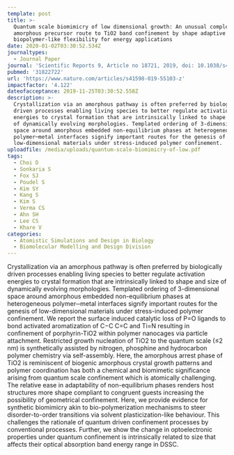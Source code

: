 ```yaml
---
template: post
title: >-
  Quantum scale biomimicry of low dimensional growth: An unusual complex
  amorphous precursor route to TiO2 band confinement by shape adaptive
  biopolymer-like flexibility for energy applications
date: 2020-01-02T03:30:52.534Z
journaltypes:
  - Journal Paper
journal: 'Scientific Reports 9, Article no 18721, 2019, doi: 10.1038/s41598-019-55103-z'
pubmed: '31822722'
url: 'https://www.nature.com/articles/s41598-019-55103-z'
impactfactor: '4.122'
dateofacceptance: 2019-11-25T03:30:52.558Z
description: >-
  Crystallization via an amorphous pathway is often preferred by biologically
  driven processes enabling living species to better regulate activation
  energies to crystal formation that are intrinsically linked to shape and size
  of dynamically evolving morphologies. Templated ordering of 3-dimensional
  space around amorphous embedded non-equilibrium phases at heterogeneous
  polymer─metal interfaces signify important routes for the genesis of
  low-dimensional materials under stress-induced polymer confinement. 
uploadfile: /media/uploads/quantum-scale-biomimicry-of-low.pdf
tags:
  - Choi D
  - Sonkaria S
  - Fox SJ
  - Poudel S
  - Kim SY
  - Kang S
  - Kim S
  - Verma CS
  - Ahn SH
  - Lee CS
  - Khare V
categories:
  - Atomistic Simulations and Design in Biology
  - Biomolecular Modelling and Design Division
---
```

Crystallization via an amorphous pathway is often preferred by biologically driven processes enabling living species to better regulate activation energies to crystal formation that are intrinsically linked to shape and size of dynamically evolving morphologies. Templated ordering of 3-dimensional space around amorphous embedded non-equilibrium phases at heterogeneous polymer─metal interfaces signify important routes for the genesis of low-dimensional materials under stress-induced polymer confinement. We report the surface induced catalytic loss of P=O ligands to bond activated aromatization of C−C C=C and Ti=N resulting in confinement of porphyrin-TiO2 within polymer nanocages via particle attachment. Restricted growth nucleation of TiO2 to the quantum scale (≤2 nm) is synthetically assisted by nitrogen, phosphine and hydrocarbon polymer chemistry via self-assembly. Here, the amorphous arrest phase of TiO2 is reminiscent of biogenic amorphous crystal growth patterns and polymer coordination has both a chemical and biomimetic significance arising from quantum scale confinement which is atomically challenging. The relative ease in adaptability of non-equilibrium phases renders host structures more shape compliant to congruent guests increasing the possibility of geometrical confinement. Here, we provide evidence for synthetic biomimicry akin to bio-polymerization mechanisms to steer disorder-to-order transitions via solvent plasticization-like behaviour. This challenges the rationale of quantum driven confinement processes by conventional processes. Further, we show the change in optoelectronic properties under quantum confinement is intrinsically related to size that affects their optical absorption band energy range in DSSC.
